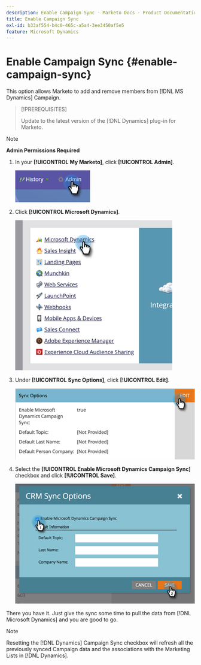 ```yaml
---
description: Enable Campaign Sync - Marketo Docs - Product Documentation
title: Enable Campaign Sync
exl-id: b33af554-b4c0-465c-a5a4-3ee3450af5e5
feature: Microsoft Dynamics
---
```

# Enable Campaign Sync {#enable-campaign-sync}

This option allows Marketo to add and remove members from [!DNL MS Dynamics] Campaign.

>[!PREREQUISITES]
>
>Update to the latest version of the [!DNL Dynamics] plug-in for Marketo.

>[!NOTE]
>
>**Admin Permissions Required**

1. In your **[!UICONTROL My Marketo]**, click **[!UICONTROL Admin]**.

   ![](assets/enable-campaign-sync-1.png)

1. Click **[!UICONTROL Microsoft Dynamics]**.

   ![](assets/enable-campaign-sync-2.png)

1. Under **[!UICONTROL Sync Options]**, click **[!UICONTROL Edit]**.

   ![](assets/enable-campaign-sync-3.png)

1. Select the **[!UICONTROL Enable Microsoft Dynamics Campaign Sync]** checkbox and click **[!UICONTROL Save]**.

   ![](assets/enable-campaign-sync-4.png)

There you have it. Just give the sync some time to pull the data from [!DNL Microsoft Dynamics] and you are good to go.

>[!NOTE]
>
>Resetting the [!DNL Dynamics] Campaign Sync checkbox will refresh all the previously synced Campaign data and the associations with the Marketing Lists in [!DNL Dynamics].

